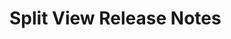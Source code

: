 <!-- Release notes authoring guidelines: http://keepachangelog.com/ -->

# Split View Release Notes

<!-- ## [Unreleased] -->

<!--## [VERSION] - [RELEASE_DATE]-->
